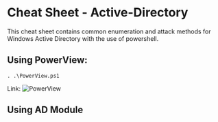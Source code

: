 # Cheat Sheet - Active-Directory

This cheat sheet contains common enumeration and attack methods for Windows Active Directory with the use of powershell.

## Using PowerView:
```
. .\PowerView.ps1
```
Link: ![PowerView](https://github.com/PowerShellMafia/PowerSploit/blob/master/Recon/PowerView.ps1)
## Using AD Module
```
```
